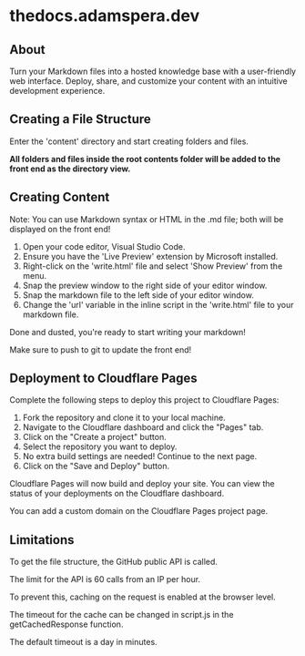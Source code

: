 # thedocs.adamspera.dev

## About

Turn your Markdown files into a hosted knowledge base with a user-friendly web interface. Deploy, share, and customize your content with an intuitive development experience.

## Creating a File Structure

Enter the 'content' directory and start creating folders and files.

**All folders and files inside the root contents folder will be added to the front end as the directory view.**

## Creating Content

Note: You can use Markdown syntax or HTML in the .md file; both will be displayed on the front end!

1. Open your code editor, Visual Studio Code.
2. Ensure you have the 'Live Preview' extension by Microsoft installed.
3. Right-click on the 'write.html' file and select 'Show Preview' from the menu.
4. Snap the preview window to the right side of your editor window.
5. Snap the markdown file to the left side of your editor window.
6. Change the 'url' variable in the inline script in the 'write.html' file to your markdown file.

Done and dusted, you're ready to start writing your markdown!

Make sure to push to git to update the front end!

## Deployment to Cloudflare Pages

Complete the following steps to deploy this project to Cloudflare Pages:

1. Fork the repository and clone it to your local machine.
2. Navigate to the Cloudflare dashboard and click the "Pages" tab.
3. Click on the "Create a project" button.
4. Select the repository you want to deploy.
5. No extra build settings are needed! Continue to the next page.
6. Click on the "Save and Deploy" button.

Cloudflare Pages will now build and deploy your site. You can view the status of your deployments on the Cloudflare dashboard.

You can add a custom domain on the Cloudflare Pages project page.

## Limitations

To get the file structure, the GitHub public API is called.

The limit for the API is 60 calls from an IP per hour.

To prevent this, caching on the request is enabled at the browser level.

The timeout for the cache can be changed in script.js in the getCachedResponse function.

The default timeout is a day in minutes.

